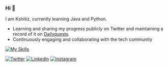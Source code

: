 


### Hi 👋
I am Kshitiz, currently learning Java and Python. 
  - Learning and sharing my progress publicly on Twitter and maintaining a record of it on [Dailyquests](https://github.com/KshitizRana/DailyQuest).
  - Continuously engaging and collaborating with the tech community

[![My Skills](https://skillicons.dev/icons?i=js,html,css,java,python,git,linux&perline=4)](https://skillicons.dev)

[![Twitter](https://img.shields.io/badge/Twitter-%231DA1F2.svg?logo=Twitter&logoColor=white)](https://twitter.com/Kshitiztwt)  [![LinkedIn](https://img.shields.io/badge/LinkedIn-%230077B5.svg?logo=linkedin&logoColor=white)](www.linkedin.com/in/kshitiz-rana-264457226)
[![Instagram](https://img.shields.io/badge/Instagram-%23E4405F.svg?logo=Instagram&logoColor=white)](https://instagram.com/shubhsig)
